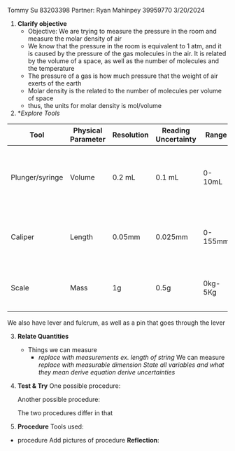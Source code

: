 
Tommy Su 83203398
Partner: Ryan Mahinpey 39959770
3/20/2024

1. **Clarify objective**
	- Objective: We are trying to measure the pressure in the room and measure the molar density of air
	- We know that the pressure in the room is equivalent to 1 atm, and it is caused by the pressure of the gas molecules in the air. It is related by the volume of a space, as well as the number of molecules and the temperature
	- The pressure of a gas is how much pressure that the weight of air exerts of the earth
	- Molar density is the related to the number of molecules per volume of space
	- thus, the units for molar density is mol/volume
2. **Explore Tools*

| Tool            | Physical Parameter | Resolution | Reading Uncertainty | Range   | Usage                                         |
| --------------- | ------------------ | ---------- | ------------------- | ------- | --------------------------------------------- |
| Plunger/syringe | Volume             | 0.2 mL     | 0.1 mL              | 0-10mL  | To measure the volume of fluid in the syringe |
| Caliper         | Length             | 0.05mm     | 0.025mm             | 0-155mm | To measure the length of objects              |
| Scale           | Mass               | 1g         | 0.5g                | 0kg-5Kg | To measure the mass of objects                |
We also have lever and fulcrum, as well as a pin that goes through the lever

3. **Relate Quantities**
	- Things we can measure
		- *replace with measurements ex. length of string*
	We can measure *replace with measurable dimension*
	*State all variables and what they mean*
	*derive equation*
	*derive uncertainties*
4. **Test & Try**
	One possible procedure:

	Another possible procedure:

	The two procedures differ in that


5. **Procedure**
Tools used:
- procedure
Add pictures of procedure
	**Reflection**:
		
